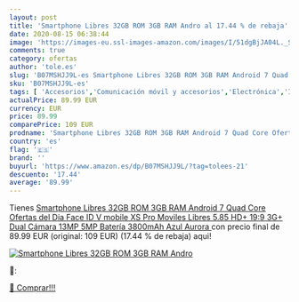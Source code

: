 ```yaml
---
layout: post
title: 'Smartphone Libres 32GB ROM 3GB RAM Andro al 17.44 % de rebaja'
date: 2020-08-15 06:38:44
image: 'https://images-eu.ssl-images-amazon.com/images/I/51dgBjJA04L._SL400_.jpg'
comments: true
category: ofertas
author: 'tole.es'
slug: 'B07MSHJJ9L-es Smartphone Libres 32GB ROM 3GB RAM Android 7 Quad Core...'
sku: 'B07MSHJJ9L-es'
tags: [ 'Accesorios','Comunicación móvil y accesorios','Electrónica','Informática','Móviles','Móviles y smartphones libres','Ratones','Smartwatches','Tabletas gráficas','Teclados, ratones y periféricos de entrada','Tecnología para vestir','android', ]
actualPrice: 89.99 EUR
currency: EUR
price: 89.99
comparePrice: 109 EUR
prodname: 'Smartphone Libres 32GB ROM 3GB RAM Android 7 Quad Core Ofertas del Dia Face ID V mobile XS Pro Moviles Libres 5.85  HD+ 19:9 3G+ Dual Cámara 13MP 5MP Batería 3800mAh  Azul Aurora '
country: 'es'
flag: '🇪🇸'
brand: ''
buyurl: 'https://www.amazon.es/dp/B07MSHJJ9L/?tag=tolees-21'
descuento: '17.44'
average: '89.99'
---
```


Tienes [Smartphone Libres 32GB ROM 3GB RAM Android 7 Quad Core Ofertas del Dia Face ID V mobile XS Pro Moviles Libres 5.85  HD+ 19:9 3G+ Dual Cámara 13MP 5MP Batería 3800mAh  Azul Aurora ](https://www.amazon.es/dp/B07MSHJJ9L/?tag=tolees-21) con precio final de  89.99 EUR (original: 109 EUR) (17.44 %  de rebaja) aqui!

[![Smartphone Libres 32GB ROM 3GB RAM Andro](https://images-eu.ssl-images-amazon.com/images/I/51dgBjJA04L._SL400_.jpg)](https://www.amazon.es/dp/B07MSHJJ9L/?tag=tolees-21)

🔎:


[🛒 Comprar!!!](https://www.amazon.es/dp/B07MSHJJ9L/?tag=tolees-21)
